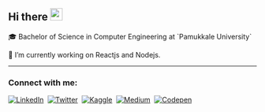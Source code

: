 
<h2>Hi there <img src="https://media.giphy.com/media/hvRJCLFzcasrR4ia7z/giphy.gif" width="25px" height="25px"></h2>
<span> 🎓 Bachelor of Science in Computer Engineering at `Pamukkale University` </span>
<p> 🤩 I’m currently working on Reactjs and Nodejs.</p>
<hr/>


<h3>Connect with me:</h3>

[![LinkedIn](https://img.shields.io/badge/LinkedIn-0077B5?&logo=linkedin&logoColor=white)](https://www.linkedin.com/in/alper-bayram/)&nbsp;
[![Twitter](https://img.shields.io/badge/Twitter-1DA1F2?logo=twitter&logoColor=white)](https://twitter.com/alprbayram)&nbsp;
[![Kaggle](https://img.shields.io/badge/-Kaggle-20BEFF?style=flat)](https://www.kaggle.com/devalper)&nbsp;
[![Medium](https://img.shields.io/badge/Medium-12100E?logo=medium&logoColor=white)](https://alper-bayram.medium.com/)&nbsp;
[![Codepen](https://img.shields.io/badge/-Codepen-12100E?style=flat&logo=codepen)](https://codepen.io/alperbayrm)&nbsp;


  
<!--<p>I’m currently working on web development and natural language processing.
<img align="center" src="https://github-readme-stats.vercel.app/api/top-langs/?username=alperbayram&show_icons=true&locale=en&theme=cobalt&bg_color=0d1117&layout=compact&hide_border=true&langs_count=6&title_color=75eeb2" alt="alperbayram" />
</p>-->
